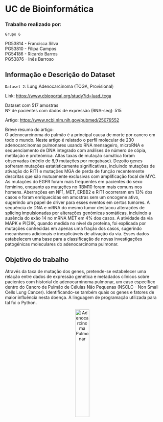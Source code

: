 # UC de Bioinformática

### Trabalho realizado por:<br>
```Grupo 6```<br>

PG53814 - Francisca Silva<br>
PG53810 - Filipa Campos<br>
PG54186 - Ricardo Barros<br>
PG53876 - Inês Barroso<br>



## Informação e Descrição do Dataset

```Dataset 2```: Lung Adenocarcinoma (TCGA, Provisional) <br>

Link: https://www.cbioportal.org/study?id=luad_tcga <br>

Dataset com 517 amostras <br>
Nº de pacientes com dados de expressão (RNA-seq): 515 <br>

Artigo: https://www.ncbi.nlm.nih.gov/pubmed/25079552 <br>

Breve resumo do artigo: <br>
O adenocarcinoma do pulmão é a principal causa de morte por cancro em
todo o mundo. Neste artigo é relatado o perfil molecular de 230 adenocarcinomas pulmonares usando RNA mensageiro, microRNA e sequenciamento de DNA integrado com análises de número de cópia, metilação e proteómica.
Altas taxas de mutação somática foram observadas (médio de 8,9
mutações por megabase). Dezoito genes sofreram mutações estatisticamente
significativas, incluindo mutações de ativação do RIT1 e mutações MGA de
perda de função recentemente descritas que são mutuamente exclusivas com
amplificação focal de MYC. As mutações do EGFR foram mais frequentes em
pacientes do sexo feminino, enquanto as mutações no RBM10 foram mais
comuns nos homens. Aberrações em NF1, MET, ERBB2 e RIT1 ocorreram em
13% dos casos e foram enriquecidas em amostras sem um oncogene ativo,
sugerindo um papel de driver para esses eventos em certos tumores. A
sequência de DNA e mRNA do mesmo tumor destacou alterações de splicing
impulsionadas por alterações genómicas somáticas, incluindo a ausência do
exão 14 no mRNA MET em 4% dos casos. A atividade da via MAPK e PI(3)K,
quando medida no nível da proteína, foi explicada por mutações conhecidas em
apenas uma fração dos casos, sugerindo mecanismos adicionais e inexplicáveis
de ativação da via. Esses dados estabelecem uma base para a classificação de
novas investigações patogénicas moleculares do adenocarcinoma pulmonar.



## Objetivo do trabalho



Através da taxa de mutação dos genes, pretende-se estabelecer uma relação entre dados de expressão genética e metadados clínicos sobre pacientes com historial de adenocarninoma pulmonar, um caso específico dentro do Cancro de Pulmão de Células Não Pequenas (NSCLC - Non Small Cells Lung Cancer). Identificando-se também quais os genes e fatores de maior influência nesta doença. A linguagem de programação utilizada para tal foi o Python.



<p align="center">
  <img src="https://github.com/pipapsc/Bioinform-tica---Grupo-6/assets/91962321/bb00be73-8c87-4f3f-8516-20cb2dabf23c" alt="Adenocarcinoma Pulmonar" style="width:30%; height:30%;">
</p>


